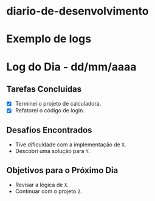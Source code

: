 # diario-de-desenvolvimento

# Exemplo de logs

# Log do Dia - dd/mm/aaaa

## Tarefas Concluídas
- [x] Terminei o projeto de calculadora.
- [x] Refatorei o código de login.

## Desafios Encontrados
- Tive dificuldade com a implementação de `X`.
- Descobri uma solução para `Y`.

## Objetivos para o Próximo Dia
- Revisar a lógica de `X`.
- Continuar com o projeto `Z`.

